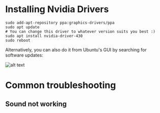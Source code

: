 # Installing Nvidia Drivers

```
sudo add-apt-repository ppa:graphics-drivers/ppa
sudo apt update
# You can change this driver to whatever version suits you best :)
sudo apt install nvidia-driver-430
sudo reboot           
```

Alternatively, you can also do it from Ubuntu's GUI by searching for software updates:

![alt text](https://github.com/jcllobet/ubuntu_common_issues/blob/master/images/software_upt.png)

# Common troubleshooting

## Sound not working


